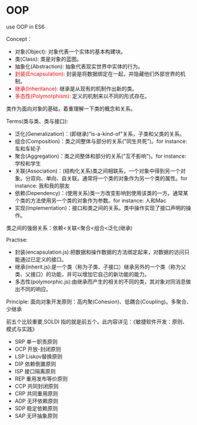 # OOP

use OOP in ES6

Concept：

<ul>
  <li>对象(Object): 对象代表一个实体的基本构建块。</li>
  <li>类(Class): 类是对象的蓝图。</li>
  <li>抽象化(Abstraction): 抽象代表现实世界中实体的行为。</li>
  <li><span style="color: red">封装(Encapsulation)</span>: 封装是将数据绑定在一起，并隐藏他们外部世界的机制。</li>
  <li><span style="color: red">继承(Inheritance)</span>: 继承是从现有的机制作出新的类。</li>
  <li><span style="color: red">多态性(Polymorphism)</span>: 定义的机制来以不同的形式存在。</li>
</ul>

<p>类作为面向对象的基础，着重理解一下类的概念和关系。</p>

Terms(类与类、类与接口):

<ul>
  <li>
    泛化(Generalization)：(即继承)“is-a-kind-of”关系，子类和父类的关系。
  </li>
  <li>
    组合(Composition)：类之间整体与部分的关系("同生共死")。for instance: 车和车轮子
  </li>
  <li>
    聚合(Aggregation)：类之间整体和部分的关系("互不影响")。for instance: 学校和学生
  </li>
  <li>
    关联(Association)：(结构化关系)类之间相联系，一个对象中得到另一个对象。分双向、单向、自关联。通常将一个类的对象作为另一个类的属性。for instance: 我和我的朋友
  </li>
  <li>
    依赖(Dependency)：(使用关系)类一方改变影响到使用该类的一方。通常某个类的方法使用另一个类的对象作为参数。for instance: 人和Mac
  </li>
  <li>
    实现(Implementation)：接口和类之间的关系。类中操作实现了接口声明的操作。
  </li>
</ul>
<p>类之间的强弱关系：依赖<关联<聚合<组合<泛化(继承)</p>

Practise:

<ul>
  <li>
    封装(encapsulation.js):把数据和操作数据的方法绑定起来，对数据的访问只能通过已定义的接口。
  </li>
  <li>
    继承(inherit.js):是一个类（称为子类、子接口）继承另外的一个类（称为父类、父接口）的功能，并可以增加它自己的新功能的能力。
  </li>
  <li>
    多态性(polymorphic.js):由继承而产生的相关的不同的类，其对象对同消息做出不同的响应。
  </li>
</ul>

Principle:
面向对象开发原则：高内聚(Cohesion)、低耦合(Coupling)。多聚合、少继承

<p>前五个比较重要,SOLDI 指的就是前五个。此内容详见：《敏捷软件开发：原则、模式与实践》</p>

<ul>
  <li>SRP 单一职责原则</li> 
  <li>OCP 开放-封闭原则</li>
  <li>LSP Liskov替换原则</li>
  <li>DIP 依赖倒置原则</li>
  <li>ISP 接口隔离原则</li>
  <li>REP 重用发布等价原则</li>
  <li>CCP 共同封闭原则</li>
  <li>CRP 共同重用原则</li>
  <li>ADP 无环依赖原则</li>
  <li>SDP 稳定依赖原则</li>
  <li>SAP 无环抽象原则</li>
</ul>
